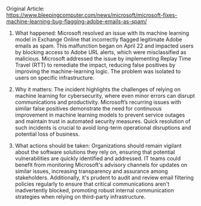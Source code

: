 Original Article: https://www.bleepingcomputer.com/news/microsoft/microsoft-fixes-machine-learning-bug-flagging-adobe-emails-as-spam/

1) What happened: Microsoft resolved an issue with its machine learning model in Exchange Online that incorrectly flagged legitimate Adobe emails as spam. This malfunction began on April 22 and impacted users by blocking access to Adobe URL alerts, which were misclassified as malicious. Microsoft addressed the issue by implementing Replay Time Travel (RTT) to remediate the impact, reducing false positives by improving the machine-learning logic. The problem was isolated to users on specific infrastructure.

2) Why it matters: The incident highlights the challenges of relying on machine learning for cybersecurity, where even minor errors can disrupt communications and productivity. Microsoft’s recurring issues with similar false positives demonstrate the need for continuous improvement in machine learning models to prevent service outages and maintain trust in automated security measures. Quick resolution of such incidents is crucial to avoid long-term operational disruptions and potential loss of business.

3) What actions should be taken: Organizations should remain vigilant about the software solutions they rely on, ensuring that potential vulnerabilities are quickly identified and addressed. IT teams could benefit from monitoring Microsoft's advisory channels for updates on similar issues, increasing transparency and assurance among stakeholders. Additionally, it's prudent to audit and review email filtering policies regularly to ensure that critical communications aren't inadvertently blocked, promoting robust internal communication strategies when relying on third-party infrastructure.